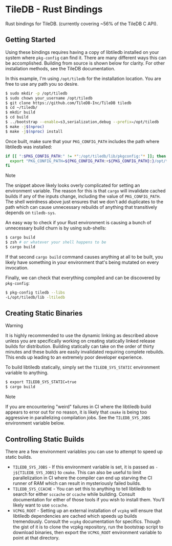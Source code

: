 TileDB - Rust Bindings
===

Rust bindings for TileDB. (currently covering ~56% of the TileDB C API).

Getting Started
---

Using these bindings requires having a copy of libtiledb installed on your
system where `pkg-config` can find it. There are many different ways this
can be accomplished. Building from source is shown below for clarity. For other
installation methods, see the TileDB documentation.

In this example, I'm using `/opt/tiledb` for the installation location. You are
free to use any path you so desire.

```sh
$ sudo mkdir -p /opt/tiledb
$ sudo chown your_username /opt/tiledb
$ git clone https://github.com/TileDB-Inc/TileDB tiledb
$ cd ~/tiledb/
$ mkdir build
$ cd build
$ ../bootstrap --enable=s3,serialization,debug --prefix=/opt/tiledb
$ make -j$(nproc)
$ make -j$(nproc) install
```

Once built, make sure that your `PKG_CONFIG_PATH` includes the path where
libtiledb was installed:

```sh
if [[ ":$PKG_CONFIG_PATH:" != *":/opt/tiledb/lib/pkgconfig:"* ]]; then
  export "PKG_CONFIG_PATH=${PKG_CONFIG_PATH:+${PKG_CONFIG_PATH}:}/opt/tiledb/lib/pkgconfig"
fi
```

> [!NOTE]
> The snippet above likely looks overly complicated for setting an environment
> variable. The reason for this is that `cargo` will invalidate cached builds
> if any of the inputs change, including the value of `PKG_CONFIG_PATH`. The
> shell weirdness above just ensures that we don't add duplicates to the path
> which can cause unnecessary rebuilds of anything that transitively depends
> on `tiledb-sys`.
>
> An easy way to check if your Rust environment is causing a bunch of
> unnecessary build churn is by using sub-shells:
>
> ```sh
> $ cargo build
> $ zsh # or whatever your shell happens to be
> $ cargo build
> ```
>
> If that second `cargo build` command causes anything at all to be built, you
> likely have something in your environment that's being mutated on every
> invocation.

Finally, we can check that everything compiled and can be discovered by
`pkg-config`:

```sh
$ pkg-config tiledb --libs
-L/opt/tiledb/lib -ltiledb
```

Creating Static Binaries
---

> [!WARNING]
> It is highly recommended to use the dynamic linking as described above unless
> you are specifically working on creating statically linked release builds
> for distribution. Building statically can take on the order of thirty minutes
> and these builds are easily invalidated requiring complete rebuilds. This ends
> up leading to an extremely poor developer experience.

To build libtiledb statically, simply set the `TILEDB_SYS_STATIC` environment
variable to anything.

```sh
$ export TILEDB_SYS_STATIC=true
$ cargo build
```

> [!NOTE]
> If you are encountering "weird" failures in CI where the libtiledb build
> appears to error out for no reason, it is likely that `cmake` is being too
> aggressive in parallelizing compilation jobs. See the `TILEDB_SYS_JOBS`
> environment variable below.

Controlling Static Builds
---

There are a few environment variables you can use to attempt to speed up static
builds.

* `TILEDB_SYS_JOBS` - If this environment variable is set, it is passed as
  `-j${TILEDB_SYS_JOBS}` to `cmake`. This can also be useful to limit
  parallelization in CI where the compiler can end up starving the CI runner
  of RAM which can result in mysteriously failed builds.
* `TILEDB_SYS_CCACHE` - You can set this to anything to tell libtiledb to search
  for either `sccache` or `ccache` while building. Consult documentation for
  either of those tools if you wish to install them. You'll likely want to use
  `sccache`.
* `VCPKG_ROOT` - Setting up an external installation of `vcpkg` will ensure that
  libtiledb dependencies are cached which speeds up builds tremendously. Consult
  the `vcpkg` documentation for specifics. Though the gist of it is to clone the
  vcpkg repository, run the bootstrap script to download binaries, then export
  the `VCPKG_ROOT` environment variable to point at that directory.

